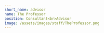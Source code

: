 ```yaml
---
short_name: advisor
name: The Professor
position: Consultant<br>Advisor
image: /assets/images/staff/TheProfessor.png
---
```

